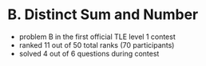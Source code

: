# B. Distinct Sum and Number

* problem B in the first official TLE level 1 contest
* ranked 11 out of 50 total ranks (70 participants)
* solved 4 out of 6 questions during contest